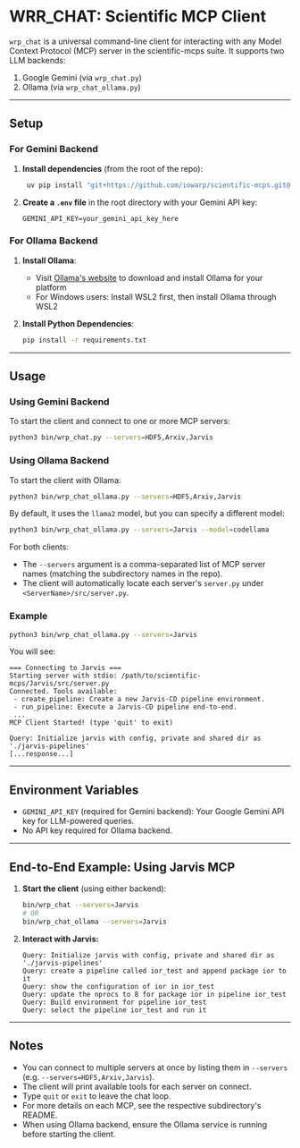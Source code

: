 # WRR_CHAT: Scientific MCP Client

`wrp_chat` is a universal command-line client for interacting with any Model Context Protocol (MCP) server in the scientific-mcps suite. It supports two LLM backends:
1. Google Gemini (via `wrp_chat.py`)
2. Ollama (via `wrp_chat_ollama.py`)

---

## Setup

### For Gemini Backend

1. **Install dependencies** (from the root of the repo):
   ```bash
    uv pip install "git+https://github.com/iowarp/scientific-mcps.git@main"
   ```

2. **Create a `.env` file** in the root directory with your Gemini API key:
   ```env
   GEMINI_API_KEY=your_gemini_api_key_here
   ```

### For Ollama Backend

1. **Install Ollama**:
   - Visit [Ollama's website](https://ollama.ai/) to download and install Ollama for your platform
   - For Windows users: Install WSL2 first, then install Ollama through WSL2

2. **Install Python Dependencies**:
   ```bash
   pip install -r requirements.txt
   ```

---

## Usage

### Using Gemini Backend

To start the client and connect to one or more MCP servers:

```bash
python3 bin/wrp_chat.py --servers=HDF5,Arxiv,Jarvis
```

### Using Ollama Backend

To start the client with Ollama:

```bash
python3 bin/wrp_chat_ollama.py --servers=HDF5,Arxiv,Jarvis
```

By default, it uses the `llama2` model, but you can specify a different model:

```bash
python3 bin/wrp_chat_ollama.py --servers=Jarvis --model=codellama
```

For both clients:
- The `--servers` argument is a comma-separated list of MCP server names (matching the subdirectory names in the repo).
- The client will automatically locate each server's `server.py` under `<ServerName>/src/server.py`.

### Example

```bash
python3 bin/wrp_chat_ollama.py --servers=Jarvis
```

You will see:
```
=== Connecting to Jarvis ===
Starting server with stdio: /path/to/scientific-mcps/Jarvis/src/server.py
Connected. Tools available:
 - create_pipeline: Create a new Jarvis-CD pipeline environment.
 - run_pipeline: Execute a Jarvis-CD pipeline end-to-end.
 ...
MCP Client Started! (type 'quit' to exit)

Query: Initialize jarvis with config, private and shared dir as './jarvis-pipelines'
[...response...]
```

---

## Environment Variables

- `GEMINI_API_KEY` (required for Gemini backend): Your Google Gemini API key for LLM-powered queries.
- No API key required for Ollama backend.

---

## End-to-End Example: Using Jarvis MCP

1. **Start the client** (using either backend):
   ```bash
   bin/wrp_chat --servers=Jarvis
   # OR
   bin/wrp_chat_ollama --servers=Jarvis
   ```
2. **Interact with Jarvis:**
   ```
   Query: Initialize jarvis with config, private and shared dir as './jarvis-pipelines'
   Query: create a pipeline called ior_test and append package ior to it
   Query: show the configuration of ior in ior_test
   Query: update the nprocs to 8 for package ior in pipeline ior_test
   Query: Build environment for pipeline ior_test
   Query: select the pipeline ior_test and run it
   ```

---

## Notes
- You can connect to multiple servers at once by listing them in `--servers` (e.g. `--servers=HDF5,Arxiv,Jarvis`).
- The client will print available tools for each server on connect.
- Type `quit` or `exit` to leave the chat loop.
- For more details on each MCP, see the respective subdirectory's README.
- When using Ollama backend, ensure the Ollama service is running before starting the client. 